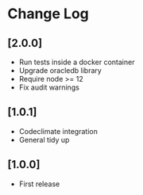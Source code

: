 # Change Log

## [2.0.0]
- Run tests inside a docker container
- Upgrade oracledb library
- Require node >= 12
- Fix audit warnings

## [1.0.1]
- Codeclimate integration
- General tidy up

## [1.0.0]
- First release
